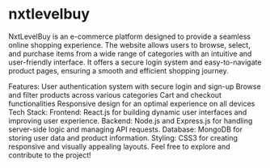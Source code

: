 # nxtlevelbuy


NxtLevelBuy is an e-commerce platform designed to provide a seamless online shopping experience. The website allows users to browse, select, and purchase items from a wide range of categories with an intuitive and user-friendly interface. It offers a secure login system and easy-to-navigate product pages, ensuring a smooth and efficient shopping journey.

Features:
User authentication system with secure login and sign-up
Browse and filter products across various categories
Cart and checkout functionalities
Responsive design for an optimal experience on all devices
Tech Stack:
Frontend: React.js for building dynamic user interfaces and improving user experience.
Backend: Node.js and Express.js for handling server-side logic and managing API requests.
Database: MongoDB for storing user data and product information.
Styling: CSS3 for creating responsive and visually appealing layouts.
Feel free to explore and contribute to the project!

